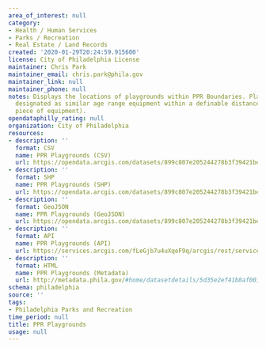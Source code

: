 ```yaml
---
area_of_interest: null
category:
- Health / Human Services
- Parks / Recreation
- Real Estate / Land Records
created: '2020-01-29T20:24:59.915600'
license: City of Philadelphia License
maintainer: Chris Park
maintainer_email: chris.park@phila.gov
maintainer_link: null
maintainer_phone: null
notes: Displays the locations of playgrounds within PPR Boundaries. Playgrounds ARE
  designated as similar age range equipment within a definable distance (not each
  piece of equipment).
opendataphilly_rating: null
organization: City of Philadelphia
resources:
- description: ''
  format: CSV
  name: PPR Playgrounds (CSV)
  url: https://opendata.arcgis.com/datasets/899c807e205244278b3f39421be8489c_0.csv
- description: ''
  format: SHP
  name: PPR Playgrounds (SHP)
  url: https://opendata.arcgis.com/datasets/899c807e205244278b3f39421be8489c_0.zip
- description: ''
  format: GeoJSON
  name: PPR Playgrounds (GeoJSON)
  url: https://opendata.arcgis.com/datasets/899c807e205244278b3f39421be8489c_0.geojson
- description: ''
  format: API
  name: PPR Playgrounds (API)
  url: https://services.arcgis.com/fLeGjb7u4uXqeF9q/arcgis/rest/services/PPR_Playgrounds/FeatureServer/0/query?outFields=*&where=1%3D1
- description: ''
  format: HTML
  name: PPR Playgrounds (Metadata)
  url: http://metadata.phila.gov/#home/datasetdetails/5d35e2ef41b8af0010e65660/representationdetails/5d35e2ef41b8af0010e65664/
schema: philadelphia
source: ''
tags:
- Philadelphia Parks and Recreation
time_period: null
title: PPR Playgrounds
usage: null
---
```

